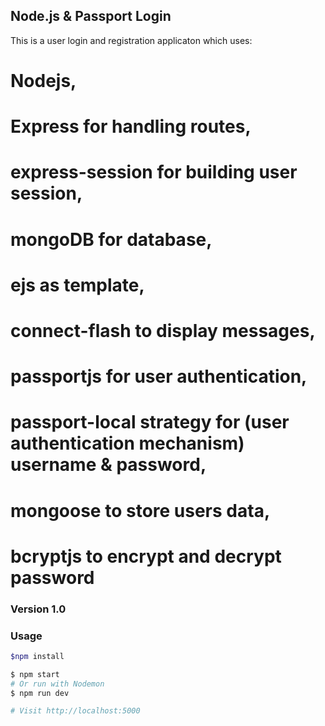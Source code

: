 ## Node.js & Passport Login

This is a user login and registration applicaton which uses:
 # Nodejs,
 # Express for handling routes,
 # express-session for building user session,
 # mongoDB for database,
 # ejs as template,
 # connect-flash to display messages,
 # passportjs for user authentication,
 # passport-local strategy for (user authentication mechanism) username & password,
 # mongoose to store users data,
 # bcryptjs to encrypt and decrypt password


### Version 1.0

### Usage

``` sh
$npm install
```

``` sh 
$ npm start
# Or run with Nodemon
$ npm run dev

# Visit http://localhost:5000
```


